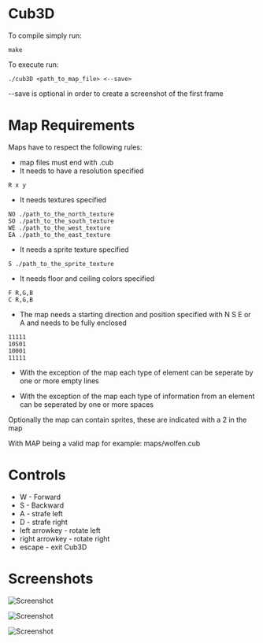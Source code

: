 # Cub3D

To compile simply run:
```
make
````

To execute run:
```
./cub3D <path_to_map_file> <--save>
```

--save is optional in order to create a screenshot of the first frame

# Map Requirements

Maps have to respect the following rules:

* map files must end with .cub
* It needs to have a resolution specified
```
R x y
```
* It needs textures specified
```
NO ./path_to_the_north_texture
SO ./path_to_the_south_texture
WE ./path_to_the_west_texture
EA ./path_to_the_east_texture
```
* It needs a sprite texture specified
```
S ./path_to_the_sprite_texture
```
* It needs floor and ceiling colors specified
```
F R,G,B
C R,G,B
```
* The map needs a starting direction and position specified with N S E or A and needs to be fully enclosed
```
11111
10S01
10001
11111
````

* With the exception of the map each type of element can be seperate by one or more empty lines

* With the exception of the map each type of information from an element can be seperated by one or more spaces

Optionally the map can contain sprites, these are indicated with a 2 in the map

With MAP being a valid map for example: maps/wolfen.cub

# Controls
* W - Forward
* S - Backward
* A - strafe left
* D - strafe right
* left arrowkey - rotate left
* right arrowkey - rotate right
* escape - exit Cub3D

# Screenshots
![Screenshot](images/wolfen.bmp)

![Screenshot](images/sprites.bmp)

![Screenshot](images/corridor.bmp)